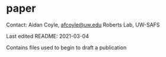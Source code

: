 # paper

Contact: Aidan Coyle, afcoyle@uw.edu
Roberts Lab, UW-SAFS

Last edited README: 2021-03-04

Contains files used to begin to draft a publication